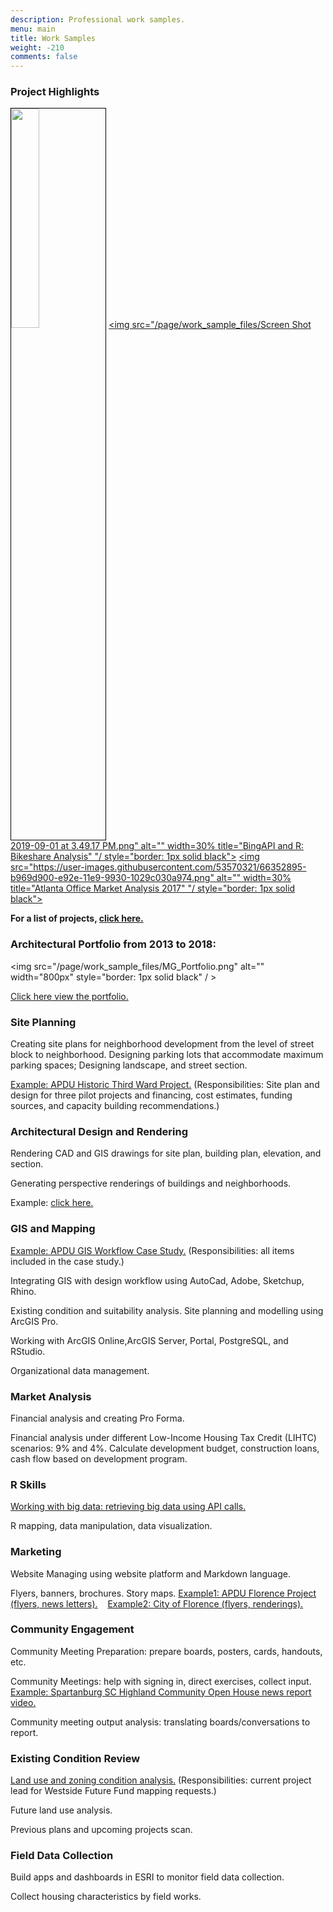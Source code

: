 ```yaml
---
description: Professional work samples.
menu: main
title: Work Samples
weight: -210
comments: false
---
```



### Project Highlights 

[<img src="/page/work_sample_files/Screen Shot 2019-08-28 at 10.06.03 PM.png" alt="" width=30% title="Remote sensing: Land Use Change Detection in Malawi" style="border: 1px solid black"/>](/doc/malawi-land-use-change-detection-using-remote-sensing-methods/)
[<img src="/page/work_sample_files/Screen Shot 2019-09-01 at 3.49.17 PM.png" alt="" width=30% title="BingAPI and R: Bikeshare Analysis" "/ style="border: 1px solid black">](/doc/analyzing-bikeshare-activity-using-r-and-bing-api/)
[<img src="https://user-images.githubusercontent.com/53570321/66352895-b969d900-e92e-11e9-9930-1029c030a974.png" alt="" width=30% title="Atlanta Office Market Analysis 2017" "/ style="border: 1px solid black">](/images/atl_office_analysis_mg.pdf)

**For a list of projects, [click here.](/doc)**

### Architectural Portfolio from 2013 to 2018:

<img src="/page/work_sample_files/MG_Portfolio.png" alt="" width="800px" style="border: 1px solid black" / >

<a href="/images/Portfolio_MengGao.pdf" target="_blank">Click here view the portfolio.</a>
### Site Planning 

Creating site plans for neighborhood development from the level of street block to neighborhood.
Designing parking lots that accommodate maximum parking spaces; Designing landscape, and street section.

[Example: APDU Historic Third Ward Project.](https://apdurban.com/projects/historic-third-ward-real-estate-advisory-services/)
(Responsibilities: Site plan and design for three pilot projects and financing, cost estimates, funding sources, and capacity building recommendations.)

### Architectural Design and Rendering 

Rendering CAD and GIS drawings for site plan, building plan,  elevation, and section.

Generating perspective renderings of buildings and neighborhoods.

Example: [click here.](https://apdurban.com/projects/historic-third-ward-real-estate-advisory-services/)



### GIS and Mapping

[Example: APDU GIS Workflow Case Study.](https://apdurban.com/projects/how-gis-supports-neighborhood-planning/)
(Responsibilities: all items included in the case study.)

Integrating GIS with design workflow using AutoCad, Adobe, Sketchup, Rhino.

Existing condition and suitability analysis. Site planning and modelling using ArcGIS Pro.

Working with ArcGIS Online,ArcGIS Server, Portal, PostgreSQL, and RStudio.

Organizational data management.


### Market Analysis

Financial analysis and  creating Pro Forma.

Financial analysis under different Low-Income Housing Tax Credit (LIHTC) scenarios:  9% and 4%.
Calculate development budget, construction loans, cash flow based on development program.

### R Skills

[Working with big data: retrieving big data using API calls.](/doc/analyzing-bikeshare-activity-using-r-and-bing-api/) 

R mapping, data manipulation, data visualization.

### Marketing

Website Managing using website platform and Markdown language.

Flyers, banners, brochures. Story maps. [Example1: APDU Florence Project (flyers, news letters).](https://apdurban.com/projects/city-of-florence-marketing-and-branding-strategy/)
 &nbsp;&nbsp;  [Example2: City of Florence (flyers, renderings).](http://florenceneighborhoods.com/old-carver-station/)
 
### Community Engagement 

Community Meeting Preparation: prepare boards, posters, cards, handouts, etc.

Community Meetings: help with signing in, direct exercises, collect input.
&nbsp;  [Example: Spartanburg SC Highland Community Open House news report video.](https://www.youtube.com/watch?v=nnnLGNO_UMs)

Community meeting output analysis: translating boards/conversations to report.
 
 
### Existing Condition Review

[Land use and zoning condition analysis.](https://apdurban.com/projects/westside-future-fund-land-use-framework-plan/) 
(Responsibilities: current project lead for Westside Future Fund mapping requests.)

Future land use analysis. 

Previous plans and upcoming projects scan.
 
 
 
### Field Data Collection

Build apps and dashboards in ESRI to monitor field data collection.

Collect housing characteristics by field works.

